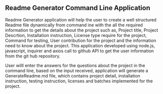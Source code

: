  ## Readme Generator Command Line Application

Readme Generator application will help the user to create a well structured Readme file dynamically from command ine with the all the
required  information to get the details about the project such as,  Project title, Project Descrtion, Installation instruction, 
License type require for the project, Command for testing, User contribution for the project and the information need to know about
the project. This application developed using node.js, javascript, inquirer and axios call to github API to get the user information from the git hub repository.

User willl enter the answers for the questions about the project in the command line, based on the input received, application will generate a GenerateReadme.md file, which contains project detail, installation instruction, testing instruction, licenses and batches implemented for the project.


